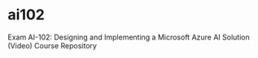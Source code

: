 # ai102
Exam AI-102: Designing and Implementing a Microsoft Azure AI Solution (Video) Course Repository
